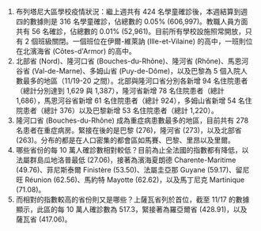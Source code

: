 1. 布列塔尼大區學校疫情狀況：繼上週共有 424 名學童確診後，本週結算到週四的數據則是 316 名學童確診，佔總數的 0.05% \(606,997\)。教職人員方面共有 56 名確診，佔總數的 0.01% \(52,961\)。目前所有學校設施照常開放，只有 2 個班級關閉。一個班位在伊爾-維萊訥 \(Ille-et-Vilaine\) 的高中，一班則位在北濱海省 \(Côtes-d'Armor\) 的高中。
1. 北部省 \(Nord\)、隆河口省 \(Bouches-du-Rhône\)、隆河省 \(Rhône\)、馬恩河谷省 \(Val-de-Marne\)、多姆山省 \(Puy-de-Dôme\)，以及巴黎為 5 個入院人數最多的地區（11/19-20 之間）。北部與隆河口省分別各新增 94 名住院患者（總計分別達到 1,629 與 1,387），隆河省新增 78 名住院患者（總計 1,686），馬恩河谷省新增 61 名住院患者（總計 924），多姆山省新增 54 名住院患者（總計 376）以及巴黎新增 53 名住院患者（總計 1,220）。
1. 隆河口省 \(Bouches-du-Rhône\) 成為重症病患數最多的地區，目前共有 278 名患者在重症病房。緊接在後的是巴黎 \(276\)，隆河省 \(273\)，以及北部省 \(263\)。分布的都是在人口密集的都會區如馬賽、巴黎、里昂以及里爾。
1. 哪些省份的每 10 萬人確診數相對較低？目前為止全法國的指數都有降低，以法屬群島瓜地洛普最低 \(27.06\)，接著為濱海夏朗德 Charente-Maritime \(49.76\)、菲尼斯泰爾 Finistère \(53.50\)、法屬圭亞那 Guyane \(59.17\)、留尼旺 Réunion \(62.56\)、馬約特 Mayotte \(62.62\)，以及馬丁尼克 Martinique \(71.08\)。
1. 而相對的指數較高的省份則又是哪些？上薩瓦省列於首位，截至 11/17 的數據顯示，此區的每 10 萬人確診數為 517.3，緊接著為羅亞爾省 \(428.91\)，以及薩瓦省 \(417.06\)。